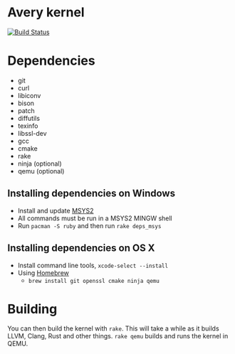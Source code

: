 Avery kernel
================
[![Build Status](https://travis-ci.org/AveryOS/avery.svg?branch=master)](https://travis-ci.org/AveryOS/avery)

# Dependencies
  * git
  * curl
  * libiconv
  * bison
  * patch
  * diffutils
  * texinfo
  * libssl-dev
  * gcc
  * cmake
  * rake
  * ninja (optional)
  * qemu (optional)

## Installing dependencies on Windows
  * Install and update [MSYS2](https://msys2.github.io/)
  * All commands must be run in a MSYS2 MINGW shell
  * Run `pacman -S ruby` and then run `rake deps_msys`

## Installing dependencies on OS X  
  * Install command line tools, `xcode-select --install`
  * Using [Homebrew](http://brew.sh/)
    * `brew install git openssl cmake ninja qemu`

# Building

You can then build the kernel with `rake`. This will take a while as it builds LLVM, Clang, Rust and other things. `rake qemu` builds and runs the kernel in QEMU.
